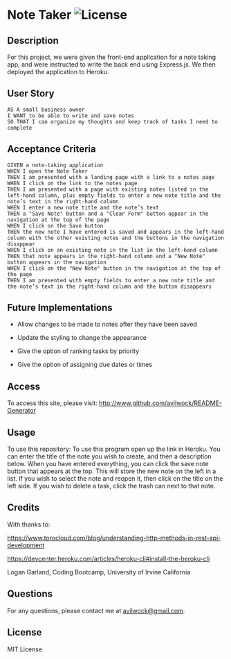  # Note Taker   ![License](https://img.shields.io/badge/license-MIT%20License-blue)

## Description

For this project, we were given the front-end application for a note taking app, and were instructed to write the back end using Express.js. We then deployed the application to Heroku.

## User Story

```
AS A small business owner
I WANT to be able to write and save notes
SO THAT I can organize my thoughts and keep track of tasks I need to complete
```

## Acceptance Criteria

```
GIVEN a note-taking application
WHEN I open the Note Taker
THEN I am presented with a landing page with a link to a notes page
WHEN I click on the link to the notes page
THEN I am presented with a page with existing notes listed in the left-hand column, plus empty fields to enter a new note title and the note’s text in the right-hand column
WHEN I enter a new note title and the note’s text
THEN a "Save Note" button and a "Clear Form" button appear in the navigation at the top of the page
WHEN I click on the Save button
THEN the new note I have entered is saved and appears in the left-hand column with the other existing notes and the buttons in the navigation disappear
WHEN I click on an existing note in the list in the left-hand column
THEN that note appears in the right-hand column and a "New Note" button appears in the navigation
WHEN I click on the "New Note" button in the navigation at the top of the page
THEN I am presented with empty fields to enter a new note title and the note’s text in the right-hand column and the button disappears
```

## Future Implementations

* Allow changes to be made to notes after they have been saved

* Update the styling to change the appearance

* Give the option of ranking tasks by priority

* Give the option of assigning due dates or times

## Access

To access this site, please visit: http://www.github.com/avilwock/README-Generator

## Usage

To use this repository: To use this program open up the link in Heroku. You can enter the title of the note you wish to create, and then a description below. When you have entered everything,  you can click the save note button that appears at the top. This will store the new note on the left in a list. If you wish to select the note and reopen it, then click on the title on the left side. If you wish to delete a task, click the trash can next to that note.



## Credits

With thanks to:

https://www.torocloud.com/blog/understanding-http-methods-in-rest-api-development

https://devcenter.heroku.com/articles/heroku-cli#install-the-heroku-cli

Logan Garland, Coding Bootcamp, University of Irvine California

## Questions

For any questions, please contact me at avilwock@gmail.com. 


## License

MIT License